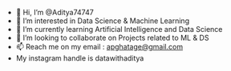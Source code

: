 - 👋 Hi, I’m @Aditya74747
- 👀 I’m interested in Data Science & Machine Learning
- 🌱 I’m currently learning Artificial Intelligence and Data Science
- 💞️ I’m looking to collaborate on Projects related to ML & DS
- 📫 Reach me on my email : apghatage@gmail.com
- My instagram handle is datawithaditya

<!---
Aditya74747/Aditya74747 is a ✨ special ✨ repository because its `README.md` (this file) appears on your GitHub profile.
You can click the Preview link to take a look at your changes.
--->
